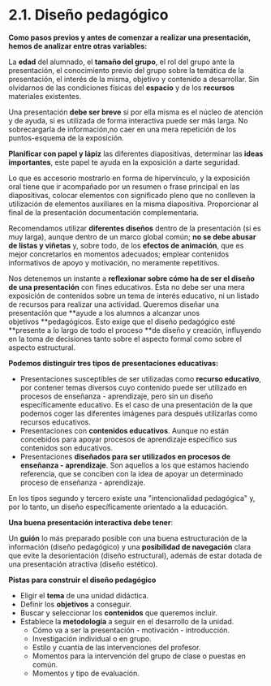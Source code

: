 # 2.1. Diseño pedagógico

**Como pasos previos y antes de comenzar a realizar una presentación, hemos de analizar entre otras variables:**

La **edad** del alumnado, el **tamaño del grupo**, el rol del grupo ante la presentación, el conocimiento previo del grupo sobre la temática de la presentación, el interés de la misma, objetivo y contenido a desarrollar. Sin olvidarnos de las condiciones físicas del **espacio** y de los **recursos** materiales existentes.

Una presentación **debe ser breve** si por ella misma es el núcleo de atención y de ayuda, si es utilizada de forma interactiva puede ser más larga. No sobrecargarla de información,no caer en una mera repetición de los puntos-esquema de la exposición.

**Planificar con papel y lápiz** las diferentes diapositivas, determinar las **ideas importantes**, este papel te ayuda en la exposición a darte seguridad.

Lo que es accesorio mostrarlo en forma de hipervínculo, y la exposición oral tiene que ir acompañado por un resumen o frase principal en las diapositivas, colocar elementos con significado pleno que no conlleven la utilización de elementos auxiliares en la misma diapositiva. Proporcionar al final de la presentación documentación complementaria.

Recomendamos utilizar **diferentes diseños** dentro de la presentación (si es muy larga), aunque dentro de un marco global común; **no se debe abusar** **de listas y viñetas** y, sobre todo, de los **efectos de animación**, que es mejor concretarlos en momentos adecuados; emplear contenidos informativos de apoyo y motivación, no meramente repetitivos.

Nos detenemos un instante a **reflexionar sobre cómo ha de ser el diseño de una presentación** con fines educativos. Ésta no debe ser una mera exposición de contenidos sobre un tema de interés educativo, ni un listado de recursos para realizar una actividad. Queremos diseñar una presentación que **ayude a los alumnos a alcanzar unos objetivos **pedagógicos. Esto exige que el diseño pedagógico esté **presente a lo largo de todo el proceso **de diseño y creación, influyendo en la toma de decisiones tanto sobre el aspecto formal como sobre el aspecto estructural.

**Podemos distinguir tres tipos de presentaciones educativas:**

*   Presentaciones susceptibles de ser utilizadas como **recurso educativo**, por contener temas diversos cuyo contenido puede ser utilizado en procesos de enseñanza - aprendizaje, pero sin un diseño específicamente educativo. Es el caso de una presentación de la que podemos coger las diferentes imágenes para después utilizarlas como recursos educativos.
*   Presentaciones con **contenidos educativos**. Aunque no están concebidos para apoyar procesos de aprendizaje específico sus contenidos son educativos.
*   Presentaciones **diseñados para ser utilizados en procesos de enseñanza - aprendizaje**. Son aquellos a los que estamos haciendo referencia, que se conciben con la idea de apoyar un determinado proceso de enseñanza - aprendizaje.

En los tipos segundo y tercero existe una "intencionalidad pedagógica" y, por lo tanto, un diseño específicamente orientado a la educación.

**Una buena presentación interactiva debe tener**:

Un **guión** lo más preparado posible con una buena estructuración de la información (diseño pedagógico) y una **posibilidad de navegación** clara que evite la desorientación (diseño estructural), además de estar dotada de una presentación atractiva (diseño estético).

**Pistas para construir el diseño pedagógico**

*   Eligir el **tema** de una unidad didáctica.
*   Definir los **objetivos** a conseguir.
*   Buscar y seleccionar los **contenidos** que queremos incluir.
*   Establece la **metodología** a seguir en el desarrollo de la unidad.
    *   Cómo va a ser la presentación - motivación - introducción.
    *   Investigación individual o en grupo.
    *   Estilo y cuantía de las intervenciones del profesor.
    *   Momentos para la intervención del grupo de clase o puestas en común.
    *   Momentos y tipo de evaluación.

